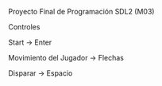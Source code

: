 Proyecto Final de Programación SDL2 (M03)

Controles

Start -> Enter

Movimiento del Jugador -> Flechas

Disparar -> Espacio
